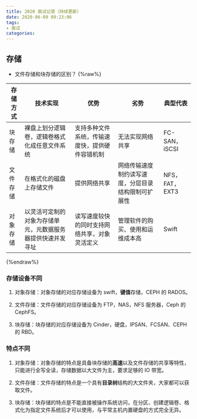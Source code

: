 ```yaml
---
title: 2020 面试记录（持续更新）
date: 2020-06-09 09:23:06
tags:
- 面试
categories:
---
```

## 存储

- 文件存储和块存储的区别？
{%raw%}
<table>
    <thead>
        <tr>
            <th>存储方式</th>
            <th>技术实现</th>
            <th>优势</th>
            <th>劣势</th>
            <th>典型代表</th>
        </tr>
    </thead>
    <tbody>
    <tr>
        <td>块存储</td>
        <td>裸盘上划分逻辑卷，逻辑卷格式化成任意文件系统</td>
        <td>支持多种文件系统，传输速度快，提供硬件容错机制</td>
        <td>无法实现网络共享</td>
        <td>FC-SAN，iSCSI</td>
    </tr>
    <tr><td>文件存储</td>
        <td>在格式化的磁盘上存储文件</td>
        <td>提供网络共享</td>
        <td>网络传输速度制约读写速度，分层目录结构限制可扩展性</td>
        <td>NFS，FAT，EXT3</td>
    </tr>
    <tr><td>对象存储</td>
        <td>以灵活可定制的对象为存储单元，元数据服务器提供快速并发寻址</td>
        <td>读写速度较快的同时支持网络共享，对象灵活定义</td>
        <td>管理软件的购买、使用和运维成本高</td>
        <td>Swift</td>
    </tr>
    </tbody>
</table>
{%endraw%}

### 存储设备不同

1. 对象存储：对象存储的对应存储设备为 swift，**键值**存储，CEPH 的 RADOS。

2. 文件存储：文件存储的对应存储设备为 FTP，NAS，NFS 服务器，Ceph 的 CephFS。

3. 块存储：块存储的对应存储设备为 Cinder，硬盘，IPSAN、FCSAN、CEPH 的 RBD。

### 特点不同

1. 对象存储：对象存储的特点是具备块存储的**高速**以及文件存储的共享等特性，只能进行全写全读，存储数据以大文件为主，要求足够的 IO 带宽。

2. 文件存储：文件存储的特点是一个具有**目录树**结构的大文件夹，大家都可以获取文件。

3. 块存储：块存储的特点是不能直接被操作系统访问，在分区、创建逻辑卷、格式化为指定文件系统后才可以使用，与平常主机内置硬盘的方式完全无异。


